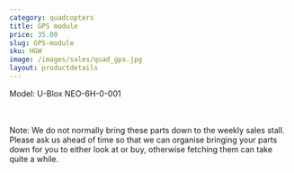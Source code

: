 ```yaml
---
category: quadcopters
title: GPS module
price: 35.00
slug: GPS-module
sku: HGW
image: /images/sales/quad_gps.jpg
layout: productdetails
---
```

Model: U-Blox NEO-6H-0-001

<br><br>Note: We do not normally bring these parts down to the weekly sales stall. Please ask us ahead of time so that we can organise bringing your parts down for you to either look at or buy, otherwise fetching them can take quite a while.